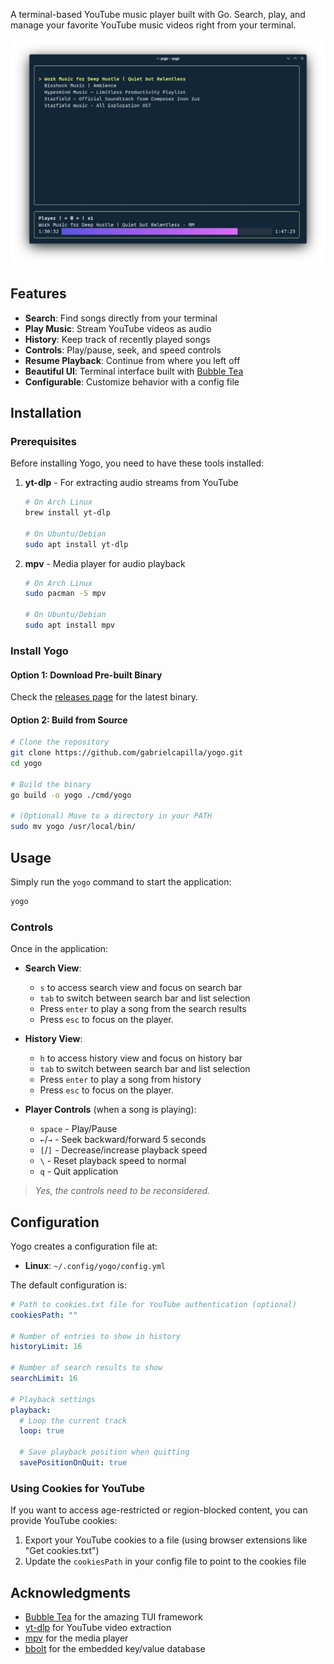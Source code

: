 A terminal-based YouTube music player built with Go. Search, play, and manage your favorite YouTube music videos right from your terminal.

![Yogo Preview](img/preview.webp)

## Features

- **Search**: Find songs directly from your terminal
- **Play Music**: Stream YouTube videos as audio
- **History**: Keep track of recently played songs
- **Controls**: Play/pause, seek, and speed controls
- **Resume Playback**: Continue from where you left off
- **Beautiful UI**: Terminal interface built with [Bubble Tea](https://github.com/charmbracelet/bubbletea)
- **Configurable**: Customize behavior with a config file

## Installation

### Prerequisites

Before installing Yogo, you need to have these tools installed:

1. **yt-dlp** - For extracting audio streams from YouTube
   ```bash
   # On Arch Linux
   brew install yt-dlp

   # On Ubuntu/Debian
   sudo apt install yt-dlp
   ```

2. **mpv** - Media player for audio playback
   ```bash
   # On Arch Linux
   sudo pacman -S mpv

   # On Ubuntu/Debian
   sudo apt install mpv
   ```

### Install Yogo

#### Option 1: Download Pre-built Binary

Check the [releases page](https://github.com/gabrielcapilla/yogo/releases) for the latest binary.

#### Option 2: Build from Source

```bash
# Clone the repository
git clone https://github.com/gabrielcapilla/yogo.git
cd yogo

# Build the binary
go build -o yogo ./cmd/yogo

# (Optional) Move to a directory in your PATH
sudo mv yogo /usr/local/bin/
```

## Usage

Simply run the `yogo` command to start the application:

```bash
yogo
```

### Controls

Once in the application:

- **Search View**:
  - `s` to access search view and focus on search bar
  - `tab` to switch between search bar and list selection
  - Press `enter` to play a song from the search results
  - Press `esc` to focus on the player.

- **History View**:
  - `h` to access history view and focus on history bar
  - `tab` to switch between search bar and list selection
  - Press `enter` to play a song from history
  - Press `esc` to focus on the player.

- **Player Controls** (when a song is playing):
  - `space` - Play/Pause
  - `←`/`→` - Seek backward/forward 5 seconds
  - `[`/`]` - Decrease/increase playback speed
  - `` \ `` - Reset playback speed to normal
  - `q` - Quit application

> *Yes, the controls need to be reconsidered.*

## Configuration

Yogo creates a configuration file at:

- **Linux**: `~/.config/yogo/config.yml`

The default configuration is:

```yaml
# Path to cookies.txt file for YouTube authentication (optional)
cookiesPath: ""

# Number of entries to show in history
historyLimit: 16

# Number of search results to show
searchLimit: 16

# Playback settings
playback:
  # Loop the current track
  loop: true

  # Save playback position when quitting
  savePositionOnQuit: true
```

### Using Cookies for YouTube

If you want to access age-restricted or region-blocked content, you can provide YouTube cookies:

1. Export your YouTube cookies to a file (using browser extensions like "Get cookies.txt")
2. Update the `cookiesPath` in your config file to point to the cookies file

## Acknowledgments

- [Bubble Tea](https://github.com/charmbracelet/bubbletea) for the amazing TUI framework
- [yt-dlp](https://github.com/yt-dlp/yt-dlp) for YouTube video extraction
- [mpv](https://mpv.io/) for the media player
- [bbolt](https://github.com/etcd-io/bbolt) for the embedded key/value database
